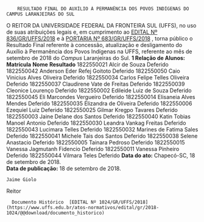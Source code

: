        RESULTADO FINAL DO AUXÍLIO À PERMANÊNCIA DOS POVOS INDÍGENAS DO CAMPUS LARANJEIRAS DO SUL  

 O REITOR DA UNIVERSIDADE FEDERAL DA FRONTEIRA SUL (UFFS), no uso de suas atribuições legais e, em cumprimento ao [EDITAL Nº 836/GR/UFFS/2018](https://www.uffs.edu.br/atos-normativos/edital/gr/2018-0836)  e à [PORTARIA Nº 683/GR/UFFS/2018](https://www.uffs.edu.br/atos-normativos/portaria/gr/2018-0683)  , torna público o Resultado Final referente à concessão, atualização e desligamento do Auxílio à Permanência dos Povos Indígenas na UFFS, referente ao mês de setembro de 2018 do *Campus* Laranjeiras do Sul.  **1 Relação de Alunos:**      **Matrícula**    **Nome**    **Resultado**      1822550021   Alcir de Souza   Deferido     1822550042   Anderson Eder Refej Goitoto   Deferido     1822550050   Caio Vinicius Alves Oliveira   Deferido     1822550034   Carlos Felipe Telles Oliveira   Deferido     1822550037   Claudirene Vate de Freitas   Deferido     1822550039   Cleonice Lourenço   Deferido     1822550002   Edileide Luiz de Souza   Deferido     1822550045   Eli Marcondes Vergueiro   Deferido     1822550014   Elisaneia Alves Mendes   Deferido     1822550035   Elizandra de Oliveira   Deferido     1822550006   Ezequiel Luiz   Deferido     1822550025   Gilmar Kregpo Tavares   Deferido     1822550003   Jaine Delane dos Santos   Deferido     1822550040   Katin Tobias Manoel Antonio   Deferido     1822550030   Leandra Vankag Freitas   Deferido     1822550043   Lucimara Telles   Deferido     1822550032   Marines de Fatima Sales   Deferido     1822550041   Michele Tais dos Santos   Deferido     1822550038   Selene Anastacio   Deferido     1822550005   Tainara Pedroso   Deferido     1822550015   Vanessa Jagmutanh Fidencio   Deferido     1822550011   Vanessa Pinheiro   Deferido     1822550044   Vilmara Teles   Deferido          **Data do ato:** Chapecó-SC, 18 de setembro de 2018.   
 **Data de publicação:**  18 de setembro de 2018. 

    Jaime Giolo   
 Reitor 

      Documento Histórico  [EDITAL Nº 1024/GR/UFFS/2018](https://www.uffs.edu.br/atos-normativos/edital/gr/2018-1024/@@download/documento_historico)     
      